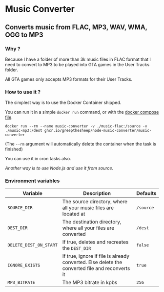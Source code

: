 # Music Converter

## Converts music from FLAC, MP3, WAV, WMA, OGG to MP3

### Why ?

Because I have a folder of more than 3k music files in FLAC format that I need to convert to MP3 to be played into GTA games in the User Tracks folder.

All GTA games only accepts MP3 formats for their User Tracks.

### How to use it ?

The simplest way is to use the Docker Container shipped.

You can run it in a simple `docker run` command, or with the [docker compose file](docker-compose.yml).

```
docker run --rm --name music-converter -v ./music-flac:/source -v ./music-mp3:/dest ghcr.io/greepthesheep/node-music-converter/music-converter
```

(The `--rm` argument will automatically delete the container when the task is finished)

You can use it in cron tasks also.

*Another way is to use Node.js and use it from source.*

### Environment variables

| Variable               | Description                                                                                    | Defaults  |
|------------------------|------------------------------------------------------------------------------------------------|-----------|
| `SOURCE_DIR`           | The source directory, where all your music files are located at                                | `/source` |
| `DEST_DIR`             | The destination directory, where all your files are converted                                  | `/dest`   |
| `DELETE_DEST_ON_START` | If true, deletes and recreates the `DEST_DIR`                                                  | `false`   |
| `IGNORE_EXISTS`        | If true, ignore if file is already converted. Else delete the converted file and reconverts it | `true`    |
| `MP3_BITRATE`          | The MP3 bitrate in kpbs                                                                        | `256`     |